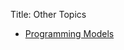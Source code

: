 Title: Other Topics

- [Programming Models](progmodels.html)
<!--
- [DSL](dsl.html)
- [Maven Plugin](maven.html)
- [Eclipse IDE Plugin](eclipse-plugin.html)
-->
